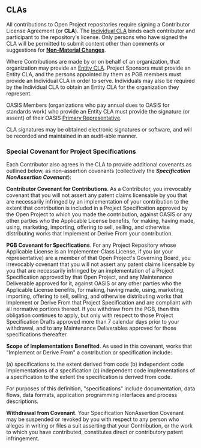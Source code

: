 ## CLAs

All contributions to Open Project repositories require signing a Contributor License Agreement (or **CLA**). The [Individual CLA](../templates/individual-cla.md) binds each contributor and participant to the repository's license. Only persons who have signed the CLA will be permitted to submit content other than comments or suggestions for [**Non-Material Changes**][terms].

Where Contributions are made by or on behalf of an organization, that organization may provide an [Entity CLA](../templates/entity-cla.md). Project Sponsors must provide an Entity CLA, and the persons appointed by them as PGB members must provide an Individual CLA in order to serve. Individuals may also be required by the Individual CLA to obtain an Entity CLA for the organization they represent.

OASIS Members (organizations who pay annual dues to OASIS for standards work) who provide an Entity CLA must provide the signature (or assent) of their OASIS [Primary Representative][terms]. 

CLA signatures may be obtained electronic signatures or software, and will be recorded and maintained in an audit-able manner. 

### Special Covenant for Project Specifications
Each Contributor also agrees in the CLA to provide additional covenants as outlined below, as non-assertion covenants (collectively the ***Specification NonAssertion Covenant***):

**Contributor Covenant for Contributions**. As a Contributor, you irrevocably covenant that you will not assert any patent claims licensable by you that are necessarily infringed by an implementation of your contribution to the extent that contribution is included in a Project Specification approved by the Open Project to which you made the contribution, against OASIS or any other parties who the Applicable License benefits, for making, having made, using, marketing, importing, offering to sell, selling, and otherwise distributing works that Implement or Derive From your contribution.

**PGB Covenant for Specifications**. For any Project Repository whose Applicable License is an Implementer-Class License, if you (or your representative) are a member of that Open Project's Governing Board, you irrevocably covenant that you will not assert any patent claims licensable by you that are necessarily infringed by an implementation of a Project Specification approved by that Open Project, and any Maintenance Deliverable approved for it, against OASIS or any other parties who the Applicable License benefits, for making, having made, using, marketing, importing, offering to sell, selling, and otherwise distributing works that Implement or Derive From that Project Specification and are compliant with all normative portions thereof. If you withdraw from the PGB, then this obligation continues to apply, but only with respect to those Project Specification Drafts approved more than 7 calendar days prior to your withdrawal, and to any Maintenance Deliverables approved for those specifications thereafter.

**Scope of Implementations Benefited**. As used in this covenant, works that "Implement or Derive From" a contribution or specification include:

(a) specifications to the extent derived from code
(b) independent code implementations of a specification
(c) independent code implementations of a specification to the extent the specification is derived from code.

For purposes of this definition, "specifications" include documentation, data flows, data formats, application programming interfaces and process descriptions.

**Withdrawal from Covenant**. Your Specification NonAssertion Covenant may be suspended or revoked by you with respect to any person who alleges in writing or files a suit asserting that your Contribution, or the work to which you have contributed, constitutes direct or contributory patent infringement.

[terms]: ../board-docs/OASIS-defined-terms.md
